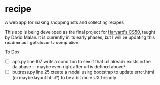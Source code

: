 # recipe

A web app for making shopping lists and collecting recipes.

This app is being developed as the final project for <a href="https://cs50.harvard.edu/x/2021/">Harvard's CS50</a>, taught by David Malan. It is currently in its early phases, but I will be updating this readme as I get closer to completion.

To Dos
- [ ] app.py line 107 write a condition to see if that url already exists in the database -- maybe even right after url is defined above?
- [ ] buttress.py line 25 create a modal using bootstrap to update error.html (or maybe layout.html?) to be a bit more UX friendly
